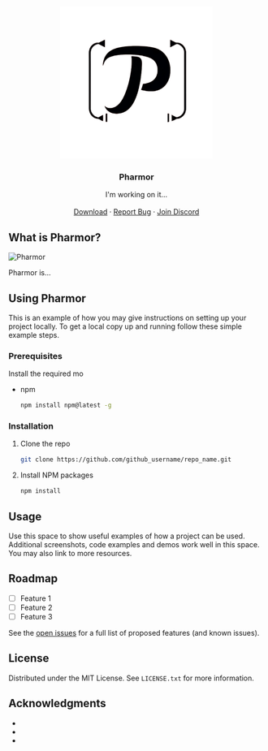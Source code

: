 <br />
<div align="center">
  <a href="https://github.com/t-a-g-o/pharmor">
    <img src="logo.png" alt="Logo" width="300" height="300">
  </a>

<h3 align="center">Pharmor</h3>

  <p align="center">
    I'm working on it...
    <br />
    <br />
    <a href="https://github.com/t-a-g-o/pharmor/releases">Download</a>
    ·
    <a href="https://github.com/t-a-g-o/pharmor/issues">Report Bug</a>
    ·
    <a href="https://tago.works/discord">Join Discord</a>
  </p>
</div>


## What is Pharmor?

 ![Pharmor](https://github.com/t-a-g-o/pharmor//showcase.png)

Pharmor is...

## Using Pharmor

This is an example of how you may give instructions on setting up your project locally.
To get a local copy up and running follow these simple example steps.

### Prerequisites

Install the required mo
* npm
  ```sh
  npm install npm@latest -g
  ```

### Installation

1. Clone the repo
   ```sh
   git clone https://github.com/github_username/repo_name.git
   ```
2. Install NPM packages
   ```sh
   npm install
   ```
   
## Usage

Use this space to show useful examples of how a project can be used. Additional screenshots, code examples and demos work well in this space. You may also link to more resources.

## Roadmap

- [ ] Feature 1
- [ ] Feature 2
- [ ] Feature 3

See the [open issues](https://github.com/t-a-g-o/pharmor/issues) for a full list of proposed features (and known issues).


## License

Distributed under the MIT License. See `LICENSE.txt` for more information.

## Acknowledgments

* []()
* []()
* []()
